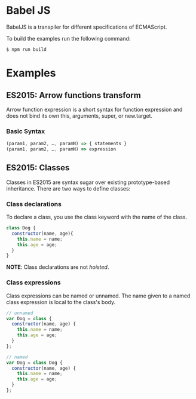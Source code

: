 # Babel JS

BabelJS is a transpiler for different specifications of ECMAScript.

To build the examples run the following command:

```shell
$ npm run build
```

# Examples
## ES2015: Arrow functions transform
Arrow function expression is a short syntax for function expression and does not
bind its own this, arguments, super, or new.target.

### Basic Syntax
```javascript
(param1, param2, …, paramN) => { statements }
(param1, param2, …, paramN) => expression
```

## ES2015: Classes
Classes in ES2015 are syntax sugar over existing prototype-based inheritance.
There are two ways to define classes:

### Class declarations
To declare a class, you use the class keyword with the name of the class.

```javascript
class Dog {
  constructor(name, age){
    this.name = name;
    this.age = age;
  }
}
```
**NOTE**: Class declarations are not *hoisted*.

### Class expressions
Class expressions can be named or unnamed. The name given to a named class
expression is local to the class's body.

```javascript
// unnamed
var Dog = class {
  constructor(name, age) {
    this.name = name;
    this.age = age;
  }
};

// named
var Dog = class Dog {
  constructor(name, age) {
    this.name = name;
    this.age = age;
  }
};
```
